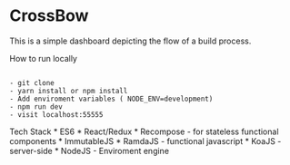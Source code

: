 # CrossBow

This is a simple dashboard depicting the flow of a build process.

How to run locally

```

- git clone
- yarn install or npm install
- Add enviroment variables ( NODE_ENV=development)
- npm run dev
- visit localhost:55555

```

Tech Stack
	* ES6
	* React/Redux
	* Recompose - for stateless functional components
	* ImmutableJS
	* RamdaJS - functional javascript
	* KoaJS - server-side
	* NodeJS - Enviroment engine

